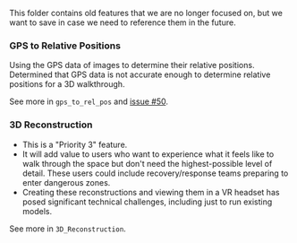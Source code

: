 This folder contains old features that we are no longer focused on, but we want to save in case we need to reference them in the future. 

### GPS to Relative Positions

Using the GPS data of images to determine their relative positions. Determined that GPS data is not accurate enough to determine relative positions for a 3D walkthrough.

See more in `gps_to_rel_pos` and [issue #50](https://github.com/cs210/Phoenix-Recon/issues/50).

### 3D Reconstruction
* This is a "Priority 3" feature. 
* It will add value to users who want to experience what it feels like to walk through the space but don't need the highest-possible level of detail. These users could include recovery/response teams preparing to enter dangerous zones. 
* Creating these reconstructions and viewing them in a VR headset has posed significant technical challenges, including just to run existing models.

See more in `3D_Reconstruction`.